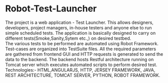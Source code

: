 # Robot-Test-Launcher
The project is a web application - Test Launcher. This allows designers, developers, project managers, in-house testers and anyone else to run simple scheduled tests. The application is basically designed to carry on different tests(Smoke,Sanity,Sytem etc.,) on desired testbed.   
The various tests to be performed are automated using Robot Framework. Test-cases are organized into TestSuite files.
All the required parameters are gathered from frontend GUI and HTTP requests is generated to send the data to the backend. The backend hosts Restful architecture running on Tomcat server which executes automated scripts to perform desired test. Technologies:- HTML,ANGULARJS, HTTP, JERSEY FRAMEWORK, JAVA, REST ARCHITECTURE, TOMCAT SERVER, PYTHON, ROBOT FRAMEWORK.

